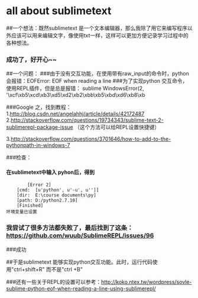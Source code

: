 # all about sublimetext
##一个想法：既然sublimetext 是一个文本编辑器，那么我除了用它来编写程序以外应该可以用来编辑文字，像使用txt一样，这样可以更加方便记录学习过程中的各种想法。

### 成功了，好开心~~

##一个问题：
###由于没有交互功能，在使用带有raw_input的命令时，python 会报错：EOFError: EOF when reading a line
###为了实现python 交互命令，使用REPL插件，但是总是报错：
sublime WindowsError(2, '\xcf\xb5\xcd\xb3\xd5\xd2\xb2\xbb\xb5\xbd\xd6\xb8\xb

###Google 之，找到教程：
1.http://blog.csdn.net/angelahhj/article/details/42172487
2.http://stackoverflow.com/questions/19734343/sublime-text-2-sublimerepl-package-issue
（这个方法可以给REPL设置快捷键）

3.http://stackoverflow.com/questions/3701646/how-to-add-to-the-pythonpath-in-windows-7

###检查：
####	在sublimetext中输入 pyhon后，得到
			[Error 2] 
		[cmd:  [u'python', u'-u', u'']]
		[dir:  E:\course documents\py]
		[path: D:/python2.7.10]
		[Finished]
    环境变量已设置

### 我尝试了很多方法都失败了，最后找到了这条：https://github.com/wuub/SublimeREPL/issues/96
###成功

##于是sublimetext 能够实现python交互功能。此时，运行代码使用"ctrl+shift+R" 而不是"ctrl +B"

###还有一些关于REPL的设置可以参考：http://koko.ntex.tw/wordpress/sovle-sublime-python-eof-when-reading-a-line-using-sublimerepl/

